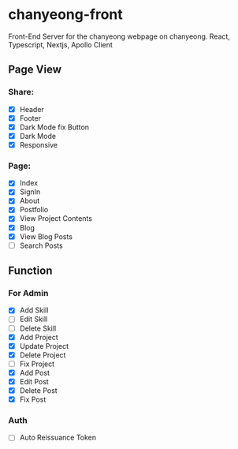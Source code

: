 # chanyeong-front

Front-End Server for the chanyeong webpage on chanyeong. React, Typescript, Nextjs, Apollo Client

## Page View

### Share:

- [x] Header
- [x] Footer
- [x] Dark Mode fix Button
- [x] Dark Mode
- [x] Responsive

### Page:

- [x] Index
- [x] SignIn
- [x] About
- [x] Postfolio
- [x] View Project Contents
- [x] Blog
- [x] View Blog Posts
- [ ] Search Posts

## Function

### For Admin

- [x] Add Skill
- [ ] Edit Skill
- [ ] Delete Skill
- [x] Add Project
- [x] Update Project
- [x] Delete Project
- [ ] Fix Project
- [x] Add Post
- [x] Edit Post
- [x] Delete Post
- [x] Fix Post

### Auth

- [ ] Auto Reissuance Token




